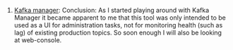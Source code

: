 1. [Kafka manager](http://edbaker.weebly.com/blog/install-and-evaluation-of-yahoos-kafka-manager): Conclusion: As I started playing around with Kafka Manager it became apparent to me that this tool was only intended to be used as a UI for administration tasks, not for monitoring health (such as lag) of existing production topics. So soon enough I will also be looking at web-console.
